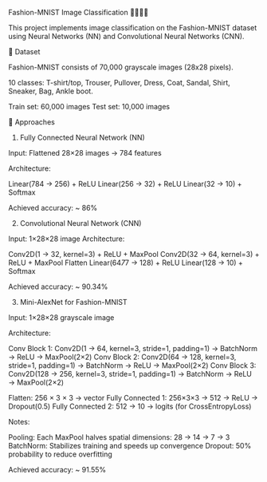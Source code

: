 Fashion-MNIST Image Classification 👕👖👟👜

This project implements image classification on the Fashion-MNIST dataset
 using Neural Networks (NN) and Convolutional Neural Networks (CNN).

📂 Dataset

Fashion-MNIST consists of 70,000 grayscale images (28x28 pixels).

10 classes: T-shirt/top, Trouser, Pullover, Dress, Coat, Sandal, Shirt, Sneaker, Bag, Ankle boot.

Train set: 60,000 images
Test set: 10,000 images

🧠 Approaches
1. Fully Connected Neural Network (NN)

Input: Flattened 28×28 images → 784 features

Architecture:

Linear(784 → 256) + ReLU
Linear(256 → 32) + ReLU
Linear(32 → 10) + Softmax

Achieved accuracy: ~ 86%


2. Convolutional Neural Network (CNN)

Input: 1×28×28 image
Architecture:

Conv2D(1 → 32, kernel=3) + ReLU + MaxPool
Conv2D(32 → 64, kernel=3) + ReLU + MaxPool
Flatten
Linear(64*7*7 → 128) + ReLU
Linear(128 → 10) + Softmax

Achieved accuracy: ~ 90.34%


3. Mini-AlexNet for Fashion-MNIST

Input: 1×28×28 grayscale image

Architecture:

Conv Block 1: Conv2D(1 → 64, kernel=3, stride=1, padding=1) → BatchNorm → ReLU → MaxPool(2×2)
Conv Block 2: Conv2D(64 → 128, kernel=3, stride=1, padding=1) → BatchNorm → ReLU → MaxPool(2×2)
Conv Block 3: Conv2D(128 → 256, kernel=3, stride=1, padding=1) → BatchNorm → ReLU → MaxPool(2×2)

Flatten: 256 × 3 × 3 → vector
Fully Connected 1: 256×3×3 → 512 → ReLU → Dropout(0.5)
Fully Connected 2: 512 → 10 → logits (for CrossEntropyLoss)

Notes:

Pooling: Each MaxPool halves spatial dimensions: 28 → 14 → 7 → 3
BatchNorm: Stabilizes training and speeds up convergence
Dropout: 50% probability to reduce overfitting

Achieved accuracy: ~ 91.55%
